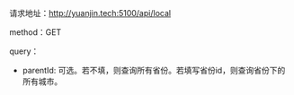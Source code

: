 请求地址：http://yuanjin.tech:5100/api/local

method：GET

query：

- parentId: 可选。若不填，则查询所有省份。若填写省份id，则查询省份下的所有城市。
